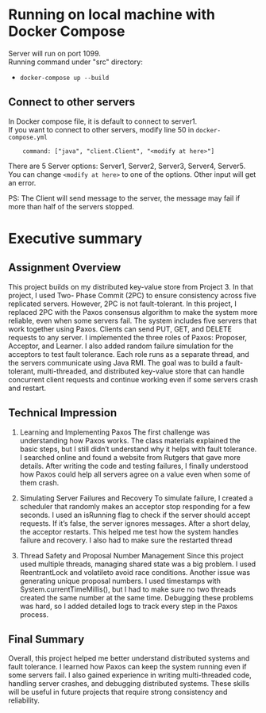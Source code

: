 # Running on local machine with Docker Compose

Server will run on port 1099.  
Running command under "src" directory:

- `docker-compose up --build`

## Connect to other servers

In Docker compose file, it is default to connect to server1.  
If you want to connect to other servers, modify line 50 in `docker-compose.yml`

```
    command: ["java", "client.Client", "<modify at here>"]
```

There are 5 Server options: Server1, Server2, Server3, Server4, Server5.  
You can change `<modify at here>` to one of the options. Other input will get an error.

PS:
The Client will send message to the server, the message may fail if more than half of the servers stopped.

# Executive summary

## Assignment Overview

This project builds on my distributed key-value store from Project 3. In that project, I used Two- Phase Commit (2PC) to ensure consistency across five replicated servers. However, 2PC is not fault-tolerant. In this project, I replaced 2PC with the Paxos consensus algorithm to make the system more reliable, even when some servers fail.
The system includes five servers that work together using Paxos. Clients can send PUT, GET, and DELETE requests to any server. I implemented the three roles of Paxos: Proposer, Acceptor, and Learner. I also added random failure simulation for the acceptors to test fault tolerance. Each role runs as a separate thread, and the servers communicate using Java RMI. The goal was to build a fault-tolerant, multi-threaded, and distributed key-value store that can handle concurrent client requests and continue working even if some servers crash and restart.

## Technical Impression

1. Learning and Implementing Paxos
   The first challenge was understanding how Paxos works. The class materials explained the basic steps, but I still didn’t understand why it helps with fault tolerance. I searched online and found a website from Rutgers that gave more details. After writing the code and testing failures, I finally understood how Paxos could help all servers agree on a value even when some of them crash.

2. Simulating Server Failures and Recovery
   To simulate failure, I created a scheduler that randomly makes an acceptor stop responding for a few seconds. I used an isRunning flag to check if the server should accept requests. If it’s
   false, the server ignores messages. After a short delay, the acceptor restarts. This helped me test how the system handles failure and recovery. I also had to make sure the restarted thread

3. Thread Safety and Proposal Number Management
   Since this project used multiple threads, managing shared state was a big problem. I used ReentrantLock and volatileto avoid race conditions. Another issue was generating
   unique proposal numbers. I used timestamps with System.currentTimeMillis(), but I had to make sure no two threads created the same number at the same time. Debugging these problems was hard, so I added detailed logs to track every step in the Paxos process.

## Final Summary

Overall, this project helped me better understand distributed systems and fault tolerance. I learned how Paxos can keep the system running even if some servers fail. I also gained experience in writing multi-threaded code, handling server crashes, and debugging distributed systems. These skills will be useful in future projects that require strong consistency and reliability.
